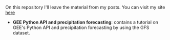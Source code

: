On this repository I'll leave the material from my posts. You can visit my site [here](https://github.com/jm-marcenaro)

- **GEE Python API and precipitation forecasting**: contains a tutorial on GEE's Python API and precipitation forecasting by using the GFS dataset.
